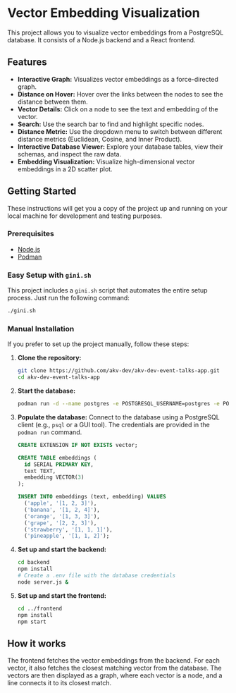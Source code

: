 # Vector Embedding Visualization

This project allows you to visualize vector embeddings from a PostgreSQL database. It consists of a Node.js backend and a React frontend.

## Features

*   **Interactive Graph:** Visualizes vector embeddings as a force-directed graph.
*   **Distance on Hover:** Hover over the links between the nodes to see the distance between them.
*   **Vector Details:** Click on a node to see the text and embedding of the vector.
*   **Search:** Use the search bar to find and highlight specific nodes.
*   **Distance Metric:** Use the dropdown menu to switch between different distance metrics (Euclidean, Cosine, and Inner Product).
*   **Interactive Database Viewer:** Explore your database tables, view their schemas, and inspect the raw data.
*   **Embedding Visualization:** Visualize high-dimensional vector embeddings in a 2D scatter plot.

## Getting Started

These instructions will get you a copy of the project up and running on your local machine for development and testing purposes.

### Prerequisites

*   [Node.js](https://nodejs.org/)
*   [Podman](https://podman.io/)

### Easy Setup with `gini.sh`

This project includes a `gini.sh` script that automates the entire setup process. Just run the following command:

```bash
./gini.sh
```

### Manual Installation

If you prefer to set up the project manually, follow these steps:

1.  **Clone the repository:**
    ```bash
    git clone https://github.com/akv-dev/akv-dev-event-talks-app.git
    cd akv-dev-event-talks-app
    ```

2.  **Start the database:**
    ```bash
    podman run -d --name postgres -e POSTGRESQL_USERNAME=postgres -e POSTGRESQL_PASSWORD=postgres -e POSTGRESQL_DATABASE=postgres -p 5432:5432 docker.io/bitnami/postgresql:latest
    ```

3.  **Populate the database:**
    Connect to the database using a PostgreSQL client (e.g., `psql` or a GUI tool). The credentials are provided in the `podman run` command.
    ```sql
    CREATE EXTENSION IF NOT EXISTS vector;

    CREATE TABLE embeddings (
      id SERIAL PRIMARY KEY,
      text TEXT,
      embedding VECTOR(3)
    );

    INSERT INTO embeddings (text, embedding) VALUES
      ('apple', '[1, 2, 3]'),
      ('banana', '[1, 2, 4]'),
      ('orange', '[1, 3, 3]'),
      ('grape', '[2, 2, 3]'),
      ('strawberry', '[1, 1, 1]'),
      ('pineapple', '[1, 1, 2]');
    ```

4.  **Set up and start the backend:**
    ```bash
    cd backend
    npm install
    # Create a .env file with the database credentials
    node server.js &
    ```

5.  **Set up and start the frontend:**
    ```bash
    cd ../frontend
    npm install
    npm start
    ```

## How it works

The frontend fetches the vector embeddings from the backend. For each vector, it also fetches the closest matching vector from the database. The vectors are then displayed as a graph, where each vector is a node, and a line connects it to its closest match.